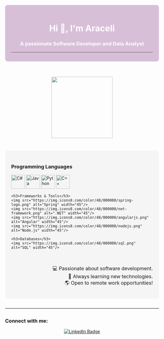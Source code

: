 <!-- Contenedor de bienvenida -->
<div style="background-color: #D8BFD8; color: #ffffff; padding: 20px; border-radius: 8px; margin-bottom: 50px;">
  <h1 align="center">Hi 👋, I'm Araceli</h1>
  <h3 align="center">A passionate Software Developer and Data Analyst</h3>
  <hr style="border-top: 1px solid #ffffff; margin-top: 10px; margin-bottom: 10px;">
</div>

<!-- Imagen animada -->
<div style="text-align: center; margin-bottom: 40px;">
  <img src="https://media.giphy.com/media/HQHwvSBSy7s0AXOlWt/giphy.gif" width="200"/>
</div>

<!-- Tecnologías y descripción -->
<div style="display: flex; justify-content: space-between; align-items: flex-start; flex-wrap: wrap; padding: 20px; background-color: #f5f5f5; border-radius: 10px;">

  <!-- Tecnologías -->
  <div style="flex: 1; min-width: 250px;">
    <h3>Programming Languages</h3>
    <img src="https://img.icons8.com/color/48/000000/c-sharp-logo.png" alt="C#" width="45"/>
    <img src="https://img.icons8.com/color/48/000000/java-coffee-cup-logo.png" alt="Java" width="45"/>
    <img src="https://img.icons8.com/color/48/000000/python.png" alt="Python" width="45"/>
    <img src="https://img.icons8.com/color/48/000000/c-plus-plus-logo.png" alt="C++" width="45"/>

    <h3>Frameworks & Tools</h3>
    <img src="https://img.icons8.com/color/48/000000/spring-logo.png" alt="Spring" width="45"/>
    <img src="https://img.icons8.com/color/48/000000/net-framework.png" alt=".NET" width="45"/>
    <img src="https://img.icons8.com/color/48/000000/angularjs.png" alt="Angular" width="45"/>
    <img src="https://img.icons8.com/color/48/000000/nodejs.png" alt="Node.js" width="45"/>

    <h3>Databases</h3>
    <img src="https://img.icons8.com/color/48/000000/sql.png" alt="SQL" width="45"/>
  </div>

  <!-- Texto descriptivo -->
  <div style="flex: 1; min-width: 250px; text-align: right; font-size: 16px; margin-top: 20px;">
    <p>
      💻 Passionate about software development.<br/>
      🚀 Always learning new technologies.<br/>
      🌎 Open to remote work opportunities!
    </p>
  </div>

</div>

<!-- Línea divisoria -->
<hr style="border-top: 1px solid #cccccc; margin-top: 30px; margin-bottom: 30px;">

<!-- Contacto -->
<h3 align="left">Connect with me:</h3>
<div style="text-align: center;">
  <a href="https://www.linkedin.com/in/araceli-alvarado-5b20742a5" target="_blank">
    <img src="https://img.shields.io/badge/LinkedIn-blue?style=for-the-badge&logo=linkedin&logoColor=white" alt="LinkedIn Badge"/>
  </a>
</div>
